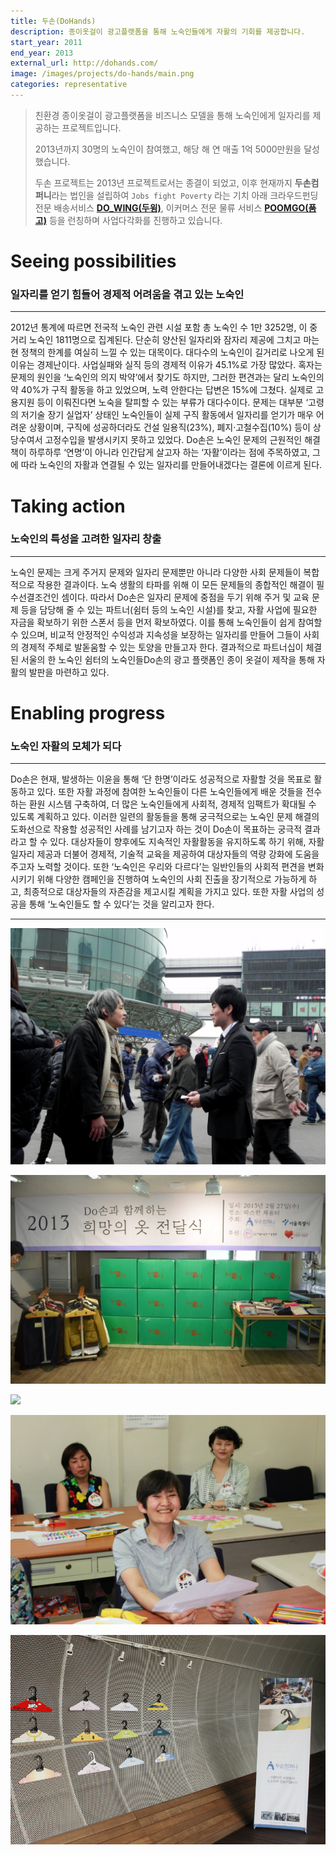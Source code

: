 ```yaml
---
title: 두손(DoHands)
description: 종이옷걸이 광고플랫폼을 통해 노숙인들에게 자활의 기회를 제공합니다.
start_year: 2011
end_year: 2013
external_url: http://dohands.com/
image: /images/projects/do-hands/main.png
categories: representative
---
```


>친환경 종이옷걸이 광고플랫폼을 비즈니스 모델을 통해 노숙인에게 일자리를 제공하는 프로젝트입니다.
>
>2013년까지 30명의 노숙인이 참여했고, 해당 해 연 매출 1억 5000만원을 달성했습니다.
>
>두손 프로젝트는 2013년 프로젝트로서는 종결이 되었고, 이후 현재까지 **두손컴퍼니**라는 법인을 설립하여 ```Jobs fight Poverty``` 라는 기치 아래 크라우드펀딩 전문 배송서비스 [**DO_WING(두윙)**](http://www.do-wing.com/), 이커머스 전문 물류 서비스 [**POOMGO(품고)**](http://www.poomgo.com/) 등을 런칭하며 사업다각화를 진행하고 있습니다.


# Seeing possibilities

### 일자리를 얻기 힘들어 경제적 어려움을 겪고 있는 노숙인

*****

2012년 통계에 따르면 전국적 노숙인 관련 시설 포함 총 노숙인 수 1만 3252명, 이 중 거리 노숙인 1811명으로 집계된다. 단순히 양산된 일자리와 잠자리 제공에 그치고 마는 현 정책의 한계를 여실히 느낄 수 있는 대목이다. 대다수의 노숙인이 길거리로 나오게 된 이유는 경제난이다. 사업실패와 실직 등의 경제적 이유가 45.1%로 가장 많았다. 혹자는 문제의 원인을 ‘노숙인의 의지 박약’에서 찾기도 하지만, 그러한 편견과는 달리 노숙인의 약 40%가 구직 활동을 하고 있었으며, 노력 안한다는 답변은 15%에 그쳤다. 실제로 고용지원 등이 이뤄진다면 노숙을 탈피할 수 있는 부류가 대다수이다. 문제는 대부분 ‘고령의 저기술 장기 실업자’ 상태인 노숙인들이 실제 구직 활동에서 일자리를 얻기가 매우 어려운 상황이며, 구직에 성공하더라도 건설 일용직(23%), 폐지·고철수집(10%) 등이 상당수여서 고정수입을 발생시키지 못하고 있었다. Do손은 노숙인 문제의 근원적인 해결책이 하루하루 ‘연명’이 아니라 인간답게 살고자 하는 ‘자활’이라는 점에 주목하였고, 그에 따라 노숙인의 자활과 연결될 수 있는 일자리를 만들어내겠다는 결론에 이르게 된다.

# Taking action

### 노숙인의 특성을 고려한 일자리 창출

*****

노숙인 문제는 크게 주거지 문제와 일자리 문제뿐만 아니라 다양한 사회 문제들이 복합적으로 작용한 결과이다. 노숙 생활의 타파를 위해 이 모든 문제들의 종합적인 해결이 필수선결조건인 셈이다. 따라서 Do손은 일자리 문제에 중점을 두기 위해 주거 및 교육 문제 등을 담당해 줄 수 있는 파트너(쉼터 등의 노숙인 시설)를 찾고, 자활 사업에 필요한 자금을 확보하기 위한 스폰서 등을 먼저 확보하였다. 이를 통해 노숙인들이 쉽게 참여할 수 있으며, 비교적 안정적인 수익성과 지속성을 보장하는 일자리를 만들어 그들이 사회의 경제적 주체로 발돋움할 수 있는 토양을 만들고자 한다. 결과적으로 파트너십이 체결된 서울의 한 노숙인 쉼터의 노숙인들Do손의 광고 플랫폼인 종이 옷걸이 제작을 통해 자활의 발판을 마련하고 있다.

# Enabling progress

### 노숙인 자활의 모체가 되다

*****

Do손은 현재, 발생하는 이윤을 통해 ‘단 한명’이라도 성공적으로 자활할 것을 목표로 활동하고 있다. 또한 자활 과정에 참여한 노숙인들이 다른 노숙인들에게 배운 것들을 전수하는 환원 시스템 구축하여, 더 많은 노숙인들에게 사회적, 경제적 임팩트가 확대될 수 있도록 계획하고 있다. 이러한 일련의 활동들을 통해 궁극적으로는 노숙인 문제 해결의 도화선으로 작용할 성공적인 사례를 남기고자 하는 것이 Do손이 목표하는 궁극적 결과라고 할 수 있다. 대상자들이 향후에도 지속적인 자활활동을 유지하도록 하기 위해, 자활 일자리 제공과 더불어 경제적, 기술적 교육을 제공하여 대상자들의 역량 강화에 도움을 주고자 노력할 것이다. 또한 ‘노숙인은 우리와 다르다’는 일반인들의 사회적 편견을 변화시키기 위해 다양한 캠페인을 진행하여 노숙인의 사회 진출을 장기적으로 가능하게 하고, 최종적으로 대상자들의 자존감을 제고시킬 계획을 가지고 있다. 또한 자활 사업의 성공을 통해 ‘노숙인들도 할 수 있다’는 것을 알리고자 한다.


*****

![](/images/projects/do-hands/1.jpg)

![](/images/projects/do-hands/2.jpg)

![](/images/projects/do-hands/3.png)

![](/images/projects/do-hands/4.jpg)

![](/images/projects/do-hands/5.jpg)
